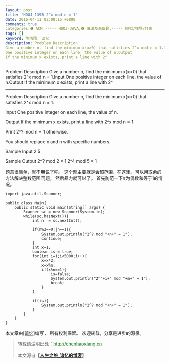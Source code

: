 ```yaml
---
layout: post
title: "HDOJ 1395 2^x mod n = 1"
date: 2016-04-11 02:08:15 +0800
comments: true
categories:❶ ACM,----- HDOJ-JAVA,❺ 算法及基础题,----- 模拟/推导/打表
tags: []
keyword: 陈浩翔, 谙忆
description: Problem Description 
Give a number n, find the minimum x(x>0) that satisfies 2^x mod n = 1.Input 
One positive integer on each line, the value of n.Output 
If the minimum x exists, print a line with 2^ 
---
```



Problem Description 
Give a number n, find the minimum x(x>0) that satisfies 2^x mod n = 1.Input 
One positive integer on each line, the value of n.Output 
If the minimum x exists, print a line with 2^
<!-- more -->
----------

Problem Description
Give a number n, find the minimum x(x>0) that satisfies 2^x mod n = 1.

 

Input
One positive integer on each line, the value of n.

 

Output
If the minimum x exists, print a line with 2^x mod n = 1.

Print 2^? mod n = 1 otherwise.

You should replace x and n with specific numbers.

 

Sample Input
2
5
 

Sample Output
2^? mod 2 = 1
2^4 mod 5 = 1


题意很简单，就不用说了吧。
这个题主要就是会超范围，在这里，可以用取余的方法解决整数范围问题。
然后暴力就可以了。
首先防范一下n为偶数和等于1的情况。

```
import java.util.Scanner;

public class Main{
	public static void main(String[] args) {
		Scanner sc = new Scanner(System.in);
		while(sc.hasNext()){
			int n  = sc.nextInt();
			
			if(n%2==0||n==1){
				System.out.println("2^? mod "+n+" = 1");
				continue;
			}
			int x=1;
			boolean is = true;
			for(int i=1;i<5000;i++){
				x=x*2;
				x=x%n;
				if(x%n==1){
					is=false;
					System.out.println("2^"+i+" mod "+n+" = 1");
					break;
				}
			}
			
			if(is){
				System.out.println("2^? mod "+n+" = 1");
			}
		}
	}
}

```



本文章由<a href="http://chenhaoxiang.cn/">[谙忆]</a>编写， 所有权利保留。 
欢迎转载，分享是进步的源泉。
<blockquote cite='陈浩翔'>
<p background-color='#D3D3D3'>转载请注明出处：<a href='http://chenhaoxiang.cn'><font color="green">http://chenhaoxiang.cn</font></a><br><br>
本文源自<strong>【<a href='http://chenhaoxiang.cn' target='_blank'>人生之旅_谙忆的博客</a>】</strong></p>
</blockquote>
